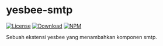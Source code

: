 yesbee-smtp
===========

[![License](http://img.shields.io/npm/l/yesbee-smtp.svg?style=flat-square)](https://github.com/xinix-technology/yesbee-smtp/blob/master/LICENSE)
[![Download](http://img.shields.io/npm/dm/yesbee-smtp.svg?style=flat-square)](https://github.com/xinix-technology/yesbee-smtp)
[![NPM](http://img.shields.io/npm/v/yesbee-smtp.svg?style=flat-square)](https://github.com/xinix-technology/yesbee-smtp)

Sebuah ekstensi yesbee yang menambahkan komponen smtp.
